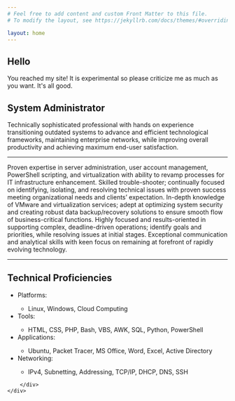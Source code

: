 ```yaml
---
# Feel free to add content and custom Front Matter to this file.
# To modify the layout, see https://jekyllrb.com/docs/themes/#overriding-theme-defaults

layout: home
---
```

<!-- <img src="./assets/images/headshot.jpg" class="img-fluid" alt="headshot"> -->

<div class="jumbotron">
    <h2 class="display-4">Hello</h2>
    <p class="lead">You reached my site! It is experimental so please criticize me as much as you want. It's all good.</p>
</div>
<div class="container">
    <div class="row">
        <div class="col-8">
            <h2>System Administrator</h2>
            <p>
                Technically sophisticated professional with hands on experience transitioning outdated systems to advance and efficient technological frameworks, maintaining enterprise networks, while improving overall productivity and achieving maximum end-user satisfaction.
            </p>
            <hr class="my-4">
            <p>
                Proven expertise in server administration, user account management, PowerShell scripting, and virtualization with ability to revamp processes for IT infrastructure enhancement. Skilled trouble-shooter; continually focused on identifying, isolating, and resolving technical issues with proven success meeting organizational needs and clients’ expectation. In-depth knowledge of VMware and virtualization services; adept at optimizing system security and creating robust data backup/recovery solutions to ensure smooth flow of business-critical functions. Highly focused and results-oriented in supporting complex, deadline-driven operations; identify goals and priorities, while resolving issues at initial stages. Exceptional communication and analytical skills with keen focus on remaining at forefront of rapidly evolving technology.
            </p> 
            <hr class="my-4">
            <h2>Technical Proficiencies</h2>
            <ul>
                <li>Platforms:</li>
                <ul>
                    <li>Linux, Windows, Cloud Computing</li>
                </ul>
                <li>Tools:</li>
                <ul>
                    <li>HTML, CSS, PHP, Bash, VBS, AWK, SQL, Python, PowerShell</li>
                </ul>
                <li>Applications:</li>
                <ul>
                    <li>Ubuntu, Packet Tracer, MS Office, Word, Excel, Active Directory</li>
                </ul>
                <li>Networking:</li>
                <ul>
                    <li>IPv4, Subnetting, Addressing, TCP/IP, DHCP, DNS, SSH</li>
                </ul>
            </ul>
        </div>
        <div class="col-4">

        </div>
    </div>
</div>